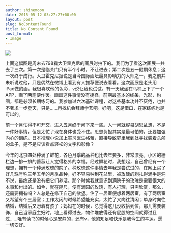 ```yaml
---
author: shinemoon
date: 2015-05-12 03:27:27+00:00
layout: post
slug: NoContentFound
title: No Content Found
post_format:
- Image
---
```


![](https://xdict.files.wordpress.com/2015/05/tumblr_no7w9rdrvn1u1zc3wo1_1280.jpg)

上面这幅图是周末去798看大卫霍克尼的画展时拍下的。我们为了看这次画展一共去了三次。第一次是临关门只有半个小时，不让进去；第二次是五一假期休息；这一次终于成行。大卫霍克尼据说是当今国际画坛最具影响力的大师之一，我之前并未听说过他，只是偶然在微博上看到有人推荐便说去看看。这次画展是老头用iPad做的画，我很喜欢他的色彩，v说让我也试试。有一天我坐在马桶上下了一个APP，画了两笔便作罢。画画这件事情没有捷径，前期最基本的线条，光影，构图，都是必须长期练习的。我参加过六次基础课程，对这些基本功并不厌倦，也并不奢求一步登天，只是……再找机会拜师学艺吧。好吧，这是借口，在家练练也是可以的。





前一个月忙得不可开交，进入五月终于闲下来一些。人一闲就容易胡思乱想，不是一件好事情，但是太忙了现在身体也受不住。思想负担其实是最可怕的，还要加强内心的训练。日本推理小说加上实习医生格蕾，直接导致梦里我到处寻找装着头颅的盒子，是不是应该看点轻松的文字和影像？





今年的北京四处种满了鲜花，各色月季的品种也比去年要多，非常漂亮。小区的栅栏边一排一排的蔷薇让人觉得格外的幸福。经过鲜花时，我想起，自己曾经有一个理想，拥有一个种满玫瑰的院子。种玫瑰这件事情去年我是尝试过的，在网上买了好几珠号称三年五年的月季品种，好不容易种到花盆里，被玫瑰的刺扎得满手是洞不说，最终还是没有把它们养活。那个时候我就意识到满院子的玫瑰是需要很大的本事和付出的。如今，就在咫尺，便有满园的玫瑰，有人打理，只需欣赏，那么，还需要拥有吗？人总是在修正自己的欲望。住了一居室便想着两居室，有了两居室又希望有个三居室；工作太闲的时候希望能充实，太忙了又向往清闲；单身时向往结婚，结婚后又盼着有孩子；妈妈在的时候，总觉得这儿没收拾到位，那儿需要装饰，自己当家庭主妇时，地上看得过去，物件堆放得还有屁股的空间就得过且过……唯有读书的时候心是安静的，还有v，他的知足和快乐是我今生的幸运。愿一切安好。
